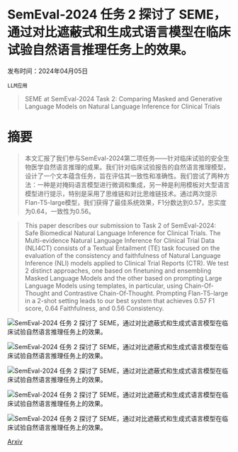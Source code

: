 # SemEval-2024 任务 2 探讨了 SEME，通过对比遮蔽式和生成式语言模型在临床试验自然语言推理任务上的效果。

发布时间：2024年04月05日

`LLM应用`

> SEME at SemEval-2024 Task 2: Comparing Masked and Generative Language Models on Natural Language Inference for Clinical Trials

# 摘要

> 本文汇报了我们参与SemEval-2024第二项任务——针对临床试验的安全生物医学自然语言推理的成果。我们针对临床试验报告的自然语言推理模型，设计了一个文本蕴含任务，旨在评估其一致性和准确性。我们尝试了两种方法：一种是对掩码语言模型进行微调和集成，另一种是利用模板对大型语言模型进行提示，特别是采用了思维链和对比思维链技术。通过两次提示Flan-T5-large模型，我们获得了最佳系统效果，F1分数达到0.57，忠实度为0.64，一致性为0.56。

> This paper describes our submission to Task 2 of SemEval-2024: Safe Biomedical Natural Language Inference for Clinical Trials. The Multi-evidence Natural Language Inference for Clinical Trial Data (NLI4CT) consists of a Textual Entailment (TE) task focused on the evaluation of the consistency and faithfulness of Natural Language Inference (NLI) models applied to Clinical Trial Reports (CTR). We test 2 distinct approaches, one based on finetuning and ensembling Masked Language Models and the other based on prompting Large Language Models using templates, in particular, using Chain-Of-Thought and Contrastive Chain-Of-Thought. Prompting Flan-T5-large in a 2-shot setting leads to our best system that achieves 0.57 F1 score, 0.64 Faithfulness, and 0.56 Consistency.

![SemEval-2024 任务 2 探讨了 SEME，通过对比遮蔽式和生成式语言模型在临床试验自然语言推理任务上的效果。](../../../paper_images/2404.03977/MLM_system_NLI4CT.png)

![SemEval-2024 任务 2 探讨了 SEME，通过对比遮蔽式和生成式语言模型在临床试验自然语言推理任务上的效果。](../../../paper_images/2404.03977/nli_workflow.png)

![SemEval-2024 任务 2 探讨了 SEME，通过对比遮蔽式和生成式语言模型在临床试验自然语言推理任务上的效果。](../../../paper_images/2404.03977/ZS.png)

![SemEval-2024 任务 2 探讨了 SEME，通过对比遮蔽式和生成式语言模型在临床试验自然语言推理任务上的效果。](../../../paper_images/2404.03977/COT.png)

![SemEval-2024 任务 2 探讨了 SEME，通过对比遮蔽式和生成式语言模型在临床试验自然语言推理任务上的效果。](../../../paper_images/2404.03977/CCOT.png)

[Arxiv](https://arxiv.org/abs/2404.03977)